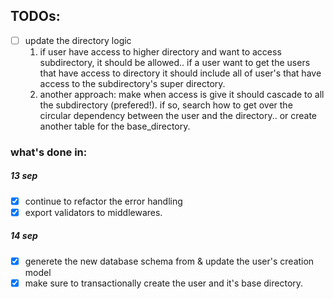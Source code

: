 ## TODOs: 
- [ ] update the directory logic 
    1. if user have access to higher directory and want to access subdirectory, it should be allowed.. if a user want to get the users that have access to directory it should include all of user's that have access to the subdirectory's super directory.
    2. another approach: make when access is give it should cascade to all the subdirectory (prefered!). if so, search how to get over the circular dependency between the user and the directory.. or create another table for the base_directory. 


### what's done in: 
##### 13 sep
- [x] continue to refactor the error handling
- [x] export validators to middlewares. 

##### 14 sep
- [x] generete the new database schema from  & update the user's creation model 
- [x] make sure to transactionally create the user and it's base directory. 